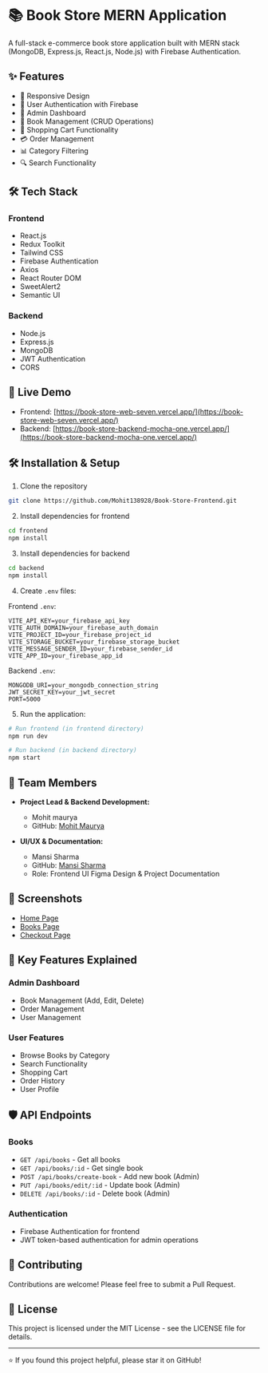 # 📚 Book Store MERN Application

A full-stack e-commerce book store application built with MERN stack (MongoDB, Express.js, React.js, Node.js) with Firebase Authentication.

## ✨ Features

- 📱 Responsive Design
- 🔐 User Authentication with Firebase
- 👤 Admin Dashboard
- 📖 Book Management (CRUD Operations)
- 🛒 Shopping Cart Functionality
- 💳 Order Management
- 📊 Category Filtering
- 🔍 Search Functionality

## 🛠️ Tech Stack

### Frontend
- React.js
- Redux Toolkit
- Tailwind CSS
- Firebase Authentication
- Axios
- React Router DOM
- SweetAlert2
- Semantic UI

### Backend
- Node.js
- Express.js
- MongoDB
- JWT Authentication
- CORS

## 🚀 Live Demo

- Frontend: [https://book-store-web-seven.vercel.app/](https://book-store-web-seven.vercel.app/)
- Backend: [https://book-store-backend-mocha-one.vercel.app/](https://book-store-backend-mocha-one.vercel.app/)

## 🛠️ Installation & Setup

1. Clone the repository
```bash
git clone https://github.com/Mohit138928/Book-Store-Frontend.git
```

2. Install dependencies for frontend
```bash
cd frontend
npm install
```

3. Install dependencies for backend
```bash
cd backend
npm install
```

4. Create `.env` files:

Frontend `.env`:
```env
VITE_API_KEY=your_firebase_api_key
VITE_AUTH_DOMAIN=your_firebase_auth_domain
VITE_PROJECT_ID=your_firebase_project_id
VITE_STORAGE_BUCKET=your_firebase_storage_bucket
VITE_MESSAGE_SENDER_ID=your_firebase_sender_id
VITE_APP_ID=your_firebase_app_id
```

Backend `.env`:
```env
MONGODB_URI=your_mongodb_connection_string
JWT_SECRET_KEY=your_jwt_secret
PORT=5000
```

5. Run the application:

```bash
# Run frontend (in frontend directory)
npm run dev

# Run backend (in backend directory)
npm start
```

## 👥 Team Members

- **Project Lead & Backend Development:**
  - Mohit maurya
  - GitHub: [Mohit Maurya](https://github.com/Mohit138928)

- **UI/UX & Documentation:**
  - Mansi Sharma
  - GitHub: [Mansi Sharma](https://github.com/Mansi200311)
  - Role: Frontend UI Figma Design & Project Documentation

## 📱 Screenshots

  - [Home Page](/src/Screenshots/Home.png)
  - [Books Page](/src/Screenshots/Books.png)
  - [Checkout Page](/src/Screenshots/Checkout.png)

## 🔑 Key Features Explained

### Admin Dashboard
- Book Management (Add, Edit, Delete)
- Order Management
- User Management

### User Features
- Browse Books by Category
- Search Functionality
- Shopping Cart
- Order History
- User Profile

## 🛡️ API Endpoints

### Books
- `GET /api/books` - Get all books
- `GET /api/books/:id` - Get single book
- `POST /api/books/create-book` - Add new book (Admin)
- `PUT /api/books/edit/:id` - Update book (Admin)
- `DELETE /api/books/:id` - Delete book (Admin)

### Authentication
- Firebase Authentication for frontend
- JWT token-based authentication for admin operations

## 🤝 Contributing

Contributions are welcome! Please feel free to submit a Pull Request.

## 📄 License

This project is licensed under the MIT License - see the LICENSE file for details.

---
⭐️ If you found this project helpful, please star it on GitHub!
